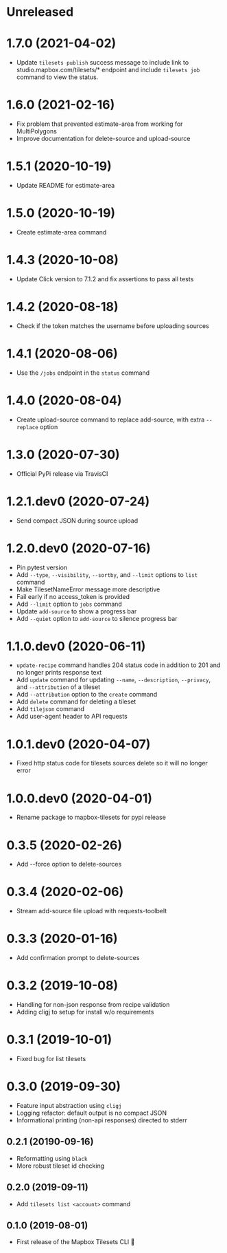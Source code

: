 # Unreleased

# 1.7.0 (2021-04-02)
- Update `tilesets publish` success message to include link to studio.mapbox.com/tilesets/* endpoint and include `tilesets job` command to view the status.

# 1.6.0 (2021-02-16)
- Fix problem that prevented estimate-area from working for MultiPolygons
- Improve documentation for delete-source and upload-source

# 1.5.1 (2020-10-19)
- Update README for estimate-area

# 1.5.0 (2020-10-19)
- Create estimate-area command

# 1.4.3 (2020-10-08)
- Update Click version to 7.1.2 and fix assertions to pass all tests

# 1.4.2 (2020-08-18)
- Check if the token matches the username before uploading sources

# 1.4.1 (2020-08-06)
- Use the `/jobs` endpoint in the `status` command

# 1.4.0 (2020-08-04)
- Create upload-source command to replace add-source, with extra `--replace` option

# 1.3.0 (2020-07-30)
- Official PyPi release via TravisCI

# 1.2.1.dev0 (2020-07-24)
- Send compact JSON during source upload

# 1.2.0.dev0 (2020-07-16)
- Pin pytest version
- Add `--type`, `--visibility`, `--sortby`, and `--limit` options to `list` command
- Make TilesetNameError message more descriptive
- Fail early if no access_token is provided
- Add `--limit` option to `jobs` command
- Update `add-source` to show a progress bar
- Add `--quiet` option to `add-source` to silence progress bar

# 1.1.0.dev0 (2020-06-11)
- `update-recipe` command handles 204 status code in addition to 201 and no longer prints response text
- Add `update` command for updating `--name`, `--description`, `--privacy`, and `--attribution` of a tileset
- Add `--attribution` option to the `create` command
- Add `delete` command for deleting a tileset
- Add `tilejson` command
- Add user-agent header to API requests

# 1.0.1.dev0 (2020-04-07)
- Fixed http status code for tilesets sources delete so it will no longer error

# 1.0.0.dev0 (2020-04-01)
- Rename package to mapbox-tilesets for pypi release

# 0.3.5 (2020-02-26)
- Add --force option to delete-sources

# 0.3.4 (2020-02-06)
- Stream add-source file upload with requests-toolbelt

# 0.3.3 (2020-01-16)
- Add confirmation prompt to delete-sources

# 0.3.2 (2019-10-08)
- Handling for non-json response from recipe validation
- Adding cligj to setup for install w/o requirements

# 0.3.1 (2019-10-01)
- Fixed bug for list tilesets

# 0.3.0 (2019-09-30)
- Feature input abstraction using `cligj`
- Logging refactor: default output is no compact JSON
- Informational printing (non-api responses) directed to stderr

## 0.2.1 (20190-09-16)
- Reformatting using `black`
- More robust tileset id checking

## 0.2.0 (2019-09-11)

- Add `tilesets list <account>` command

## 0.1.0 (2019-08-01)

- First release of the Mapbox Tilesets CLI :tada:
